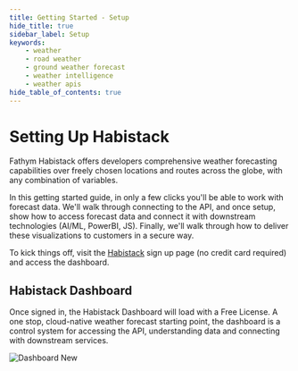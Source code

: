 ```yaml
---
title: Getting Started - Setup
hide_title: true
sidebar_label: Setup
keywords:
    - weather
    - road weather
    - ground weather forecast
    - weather intelligence
    - weather apis
hide_table_of_contents: true
---
```


# Setting Up Habistack

Fathym Habistack offers developers comprehensive weather forecasting capabilities over freely chosen locations and routes across the globe, with any combination of variables.

In this getting started guide, in only a few clicks you'll be able to work with forecast data.  We'll walk through connecting to the API, and once setup, show how to access forecast data and connect it with downstream technologies (AI/ML, PowerBI, JS).  Finally, we'll walk through how to deliver these visualizations to customers in a secure way.  

To kick things off, visit the [Habistack](https://www.fathym.com/dashboard/forecast) sign up page (no credit card required) and access the dashboard.

## Habistack Dashboard

Once signed in, the Habistack Dashboard will load with a Free License.  A one stop, cloud-native weather forecast starting point, the dashboard is a control system for accessing the API, understanding data and connecting with downstream services.

![Dashboard New](/img/screenshots/dashboard-new.png)
